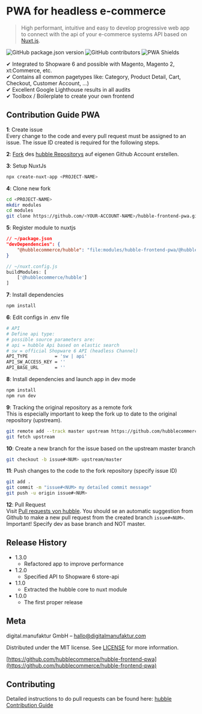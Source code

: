 # PWA for headless e-commerce
> High performant, intuitive and easy to develop progressive web app to connect with the api of your e-commerce systems API based on [Nuxt.js](https://nuxtjs.org/).

![GitHub package.json version](https://img.shields.io/github/package-json/v/hubblecommerce/hubble-frontend-pwa)
![GitHub contributors](https://img.shields.io/github/contributors/hubblecommerce/hubble-frontend-pwa)
![PWA Shields](https://www.pwa-shields.com/1.0.0/series/classic/solid/gray.svg)

✔ Integrated to Shopware 6 and possible with Magento, Magento 2, xt:Commerce, etc.  
✔ Contains all common pagetypes like: Category, Product Detail, Cart, Checkout, Customer Account, ...)  
✔ Excellent Google Lighthouse results in all audits  
✔ Toolbox / Boilerplate to create your own frontend

## Contribution Guide PWA

**1**: Create issue <br>
Every change to the code and every pull request must be assigned to an issue.
The issue ID created is required for the following steps.

**2**: [Fork](https://docs.github.com/en/free-pro-team@latest/github/getting-started-with-github/fork-a-repo) des
[hubble Repositorys](https://github.com/hubblecommerce/hubble-frontend-pwa) auf eigenen Github Account erstellen.

**3**: Setup NuxtJs
``` bash
npx create-nuxt-app <PROJECT-NAME>
```

**4**: Clone new fork
``` bash
cd <PROJECT-NAME>
mkdir modules
cd modules
git clone https://github.com/<YOUR-ACCOUNT-NAME>/hubble-frontend-pwa.git
```

**5**: Register module to nuxtjs
``` json
// ~/package.json
"devDependencies": { 
    "@hubblecommerce/hubble": "file:modules/hubble-frontend-pwa/@hubblecommerce/hubble"
}
```

``` js
// ~/nuxt.config.js
buildModules: [
    ['@hubblecommerce/hubble']
]
```

**7**: Install dependencies
``` bash
npm install
```

**6**: Edit configs in .env file
```sh
# API
# Define api type:
# possible source parameters are:
# api = hubble Api based on elastic search
# sw = official Shopware 6 API (headless Channel)
API_TYPE          = 'sw | api'
API_SW_ACCESS_KEY = ''
API_BASE_URL      = ''
```

**8**: Install dependencies and launch app in dev mode 
``` bash
npm install
npm run dev
```

**9**: Tracking the original repository as a remote fork <br>
This is especially important to keep the fork up to date to the original repository (upstream).
 ``` bash
git remote add --track master upstream https://github.com/hubblecommerce/hubble-frontend-pwa.git
git fetch upstream
 ```

**10**: Create a new branch for the issue based on the upstream master branch
``` bash
git checkout -b issue#<NUM> upstream/master
```

**11**: Push changes to the code to the fork repository (specify issue ID)
``` bash
git add .
git commit -m "issue#<NUM> my detailed commit message"
git push -u origin issue#<NUM>
```

**12**: Pull Request <br>
Visit [Pull requests von hubble](https://github.com/hubblecommerce/hubble-frontend-pwa/pulls).
You should se an automatic suggestion from Github to make a new pull request from the created branch `issue#<NUM>`. <br>
Important! Specify dev as base branch and NOT master.

## Release History
* 1.3.0
    * Refactored app to improve performance
* 1.2.0
    * Specified API to Shopware 6 store-api
* 1.1.0
    * Extracted the hubble core to nuxt module
* 1.0.0
    * The first proper release

## Meta

digital.manufaktur GmbH – hallo@digitalmanufaktur.com

Distributed under the MIT license. See [LICENSE](https://github.com/hubblecommerce/hubble-frontend-pwa/blob/master/LICENSE.txt) for more information.

[https://github.com/hubblecommerce/hubble-frontend-pwa](https://github.com/hubblecommerce/hubble-frontend-pwa)

## Contributing

Detailed instructions to do pull requests can be found here:
[hubble Contribution Guide](https://docs.hubblecommerce.io/pwa/contribution/contributionpwa.html)

